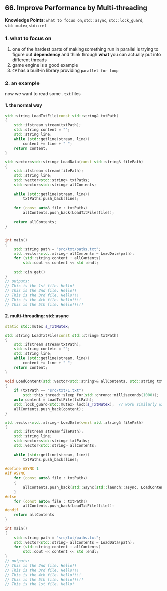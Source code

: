 ## 66. Improve Performance by Multi-threading

**Knowledge Points**: `what to focus on`, `std::async`, `std::lock_guard`, `std::mutex`,`std::ref`

### 1. what to focus on

1. one of the hardest parts of making something run in parallel is trying to figure out **dependency** and think through **what** you can actually put into different threads
2. game engine is a good example
3. `C#` has a built-in library providing `parallel for loop`

### 2. an example

now we want to read some `.txt` files

#### 1. the normal way

```c++
std::string LoadTxtFile(const std::string& txtPath)
{
    std::ifstream stream(txtPath);
    std::string content = "";
    std::string line;
    while (std::getline(stream, line))
        content += line + " ";
    return content;
}

std::vector<std::string> LoadData(const std::string& filePath)
{
    std::ifstream stream(filePath);
    std::string line;
    std::vector<std::string> txtPaths;
    std::vector<std::string> allContents;
    
    while (std::getline(stream, line))
        txtPaths.push_back(line);
    
    for (const auto& file : txtPaths)
        allContents.push_back(LoadTxtFile(file));
    
    return allContents;
}


int main()
{
    std::string path = "src/txt/paths.txt";
    std::vector<std::string> allContents = LoadData(path);
    for (std::string content : allContents)
        std::cout << content << std::endl;
    
    std::cin.get()
}
// outputs:
// This is the 1st file. Hello!
// This is the 2nd file. Hello!!
// This is the 3rd file. Hello!!!
// This is the 4th file. Hello!!!!
// This is the 5th file. Hello!!!!!
```

#### 2. multi-threading: std::async

```c++
static std::mutex s_TxtMutex;

std::string LoadTxtFile(const std::string& txtPath)
{
    std::ifstream stream(txtPath);
    std::string contetn = "";
    std::string line;
    while (std::getline(stream, line))
        content += line + " ";
    return content;
}

void LoadContent(std::vector<std::string>& allContents, std::string txtPath)
{
    if (txtPath == "src/txt/1.txt")
        std::this_thread::sleep_for(std::chrono::milliseconds(1000));  // add latency manually
    auto content = LoadTxtFile(txtPath);
    std::lock_guard<std::mutex> lock(s_TxtMutex);  // work similarly with "Timer" (RAII), the destructor of the lock_guard will unlock that lock
    allContents.push_back(content);
}

std::vector<std::string> LoadData(const std::string& filePath)
{
    std::ifstream stream(filePath);
    std::string line;
    std::vector<std::string> txtPaths;
    std::vector<std::string> allContents;
    
    while (std::getline(stream, line))
        txtPaths.push_back(line);
    
#define ASYNC 1
#if ASYNC
    for (const auto& file : txtPaths)
    {
        allContents.push_back(std::async(std::launch::async, LoadContent, std::ref(allContents), file));
    }
#else
    for (const auto& file : txtPaths)
    	allContents.push_back(LoadTxtFile(file));
#endif
    return allContents
}

int main()
{
    std::string path = "src/txt/paths.txt";
    std::vector<std::string> allContents = LoadData(path);
    for (std::string content : allContents)
        std::cout << content << std::endl;
}
// outputs:
// This is the 2nd file. Hello!!
// This is the 3rd file. Hello!!!
// This is the 4th file. Hello!!!!
// This is the 5th file. Hello!!!!!
// This is the 1st file. Hello!
```

